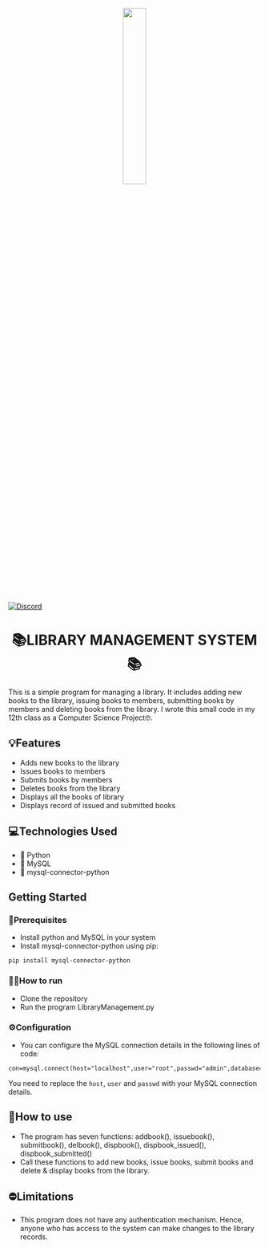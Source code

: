 <p align="center">
  <img src=https://i.ibb.co/0FQXjkb/pngegg-1.png width="30%" height="30%">
</p>

[![Discord](https://img.shields.io/badge/Discord-%235865F2.svg?style=for-the-badge&logo=discord&logoColor=white&link=https://discord.com/users/528161316033265674)](https://discord.com/users/528161316033265674)


<h1 align="center">📚LIBRARY MANAGEMENT SYSTEM📚</h1>
 
This is a simple program for managing a library. It includes adding new books to the library, issuing books to members, submitting books by members and deleting books from the library. I wrote this small code in my 12th class as a Computer Science Project🤓.

## 💡Features

* Adds new books to the library
* Issues books to members
* Submits books by members
* Deletes books from the library
* Displays all the books of library
* Displays record of issued and submitted books

## 💻Technologies Used

* 🐍 Python
* 💾 MySQL
* 🔌 mysql-connector-python

## Getting Started

### 🧩Prerequisites

* Install python and MySQL in your system
* Install mysql-connector-python using pip:
```
pip install mysql-connector-python
```

### 🏃‍♂️How to run

* Clone the repository
* Run the program LibraryManagement.py

### ⚙️Configuration

* You can configure the MySQL connection details in the following lines of code:
```
con=mysql.connect(host="localhost",user="root",passwd="admin",database="library")
```
  You need to replace the `host`, `user` and `passwd` with your MySQL connection details.

## 🤔How to use
* The program has seven functions: addbook(), issuebook(), submitbook(), delbook(), dispbook(), dispbook_issued(), dispbook_submitted()
* Call these functions to add new books, issue books, submit books and delete & display books from the library.

## ⛔Limitations

* This program does not have any authentication mechanism. Hence, anyone who has access to the system can make changes to the library records.
